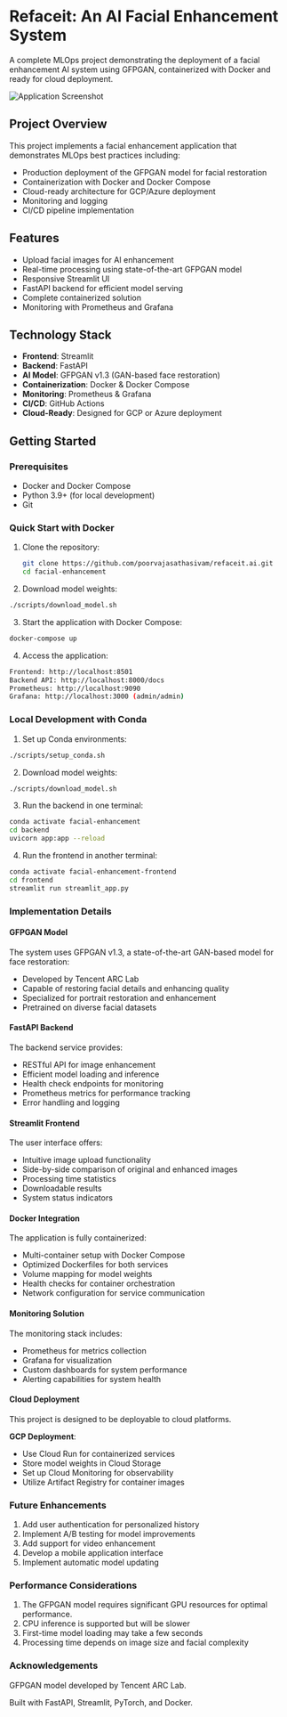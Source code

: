 # Refaceit: An AI Facial Enhancement System

A complete MLOps project demonstrating the deployment of a facial enhancement AI system using GFPGAN, containerized with Docker and ready for cloud deployment.

![Application Screenshot](https://github.com/yourusername/facial-enhancement/raw/main/docs/screenshots/app_screenshot.png)

## Project Overview

This project implements a facial enhancement application that demonstrates MLOps best practices including:

- Production deployment of the GFPGAN model for facial restoration
- Containerization with Docker and Docker Compose
- Cloud-ready architecture for GCP/Azure deployment
- Monitoring and logging
- CI/CD pipeline implementation

## Features

- Upload facial images for AI enhancement
- Real-time processing using state-of-the-art GFPGAN model
- Responsive Streamlit UI
- FastAPI backend for efficient model serving
- Complete containerized solution
- Monitoring with Prometheus and Grafana

## Technology Stack

- **Frontend**: Streamlit
- **Backend**: FastAPI
- **AI Model**: GFPGAN v1.3 (GAN-based face restoration)
- **Containerization**: Docker & Docker Compose
- **Monitoring**: Prometheus & Grafana
- **CI/CD**: GitHub Actions
- **Cloud-Ready**: Designed for GCP or Azure deployment

## Getting Started

### Prerequisites

- Docker and Docker Compose
- Python 3.9+ (for local development)
- Git

### Quick Start with Docker

1. Clone the repository:
   ```bash
   git clone https://github.com/poorvajasathasivam/refaceit.ai.git
   cd facial-enhancement

2. Download model weights:
```bash
./scripts/download_model.sh 
```

3. Start the application with Docker Compose:
```bash 
docker-compose up
```

4. Access the application:

```bash
Frontend: http://localhost:8501
Backend API: http://localhost:8000/docs
Prometheus: http://localhost:9090
Grafana: http://localhost:3000 (admin/admin)
```

### Local Development with Conda

1. Set up Conda environments:
```bash
./scripts/setup_conda.sh
```

2. Download model weights:
```bash
./scripts/download_model.sh
```

3. Run the backend in one terminal:
```bash
conda activate facial-enhancement
cd backend
uvicorn app:app --reload
```

4. Run the frontend in another terminal:
```bash
conda activate facial-enhancement-frontend
cd frontend
streamlit run streamlit_app.py
```

### Implementation Details
#### GFPGAN Model
The system uses GFPGAN v1.3, a state-of-the-art GAN-based model for face restoration:

- Developed by Tencent ARC Lab
- Capable of restoring facial details and enhancing quality
- Specialized for portrait restoration and enhancement
- Pretrained on diverse facial datasets

#### FastAPI Backend
The backend service provides:

- RESTful API for image enhancement
- Efficient model loading and inference
- Health check endpoints for monitoring
- Prometheus metrics for performance tracking
- Error handling and logging

#### Streamlit Frontend
The user interface offers:

- Intuitive image upload functionality
- Side-by-side comparison of original and enhanced images
- Processing time statistics
- Downloadable results
- System status indicators

#### Docker Integration
The application is fully containerized:

- Multi-container setup with Docker Compose
- Optimized Dockerfiles for both services
- Volume mapping for model weights
- Health checks for container orchestration
- Network configuration for service communication

#### Monitoring Solution
The monitoring stack includes:

- Prometheus for metrics collection
- Grafana for visualization
- Custom dashboards for system performance
- Alerting capabilities for system health

#### Cloud Deployment
This project is designed to be deployable to cloud platforms.

**GCP Deployment**:

- Use Cloud Run for containerized services
- Store model weights in Cloud Storage
- Set up Cloud Monitoring for observability
- Utilize Artifact Registry for container images

### Future Enhancements

1. Add user authentication for personalized history
2. Implement A/B testing for model improvements
3. Add support for video enhancement
4. Develop a mobile application interface
5. Implement automatic model updating

### Performance Considerations

1. The GFPGAN model requires significant GPU resources for optimal performance.
2. CPU inference is supported but will be slower
3. First-time model loading may take a few seconds
4. Processing time depends on image size and facial complexity


### Acknowledgements

GFPGAN model developed by Tencent ARC Lab.

Built with FastAPI, Streamlit, PyTorch, and Docker.

